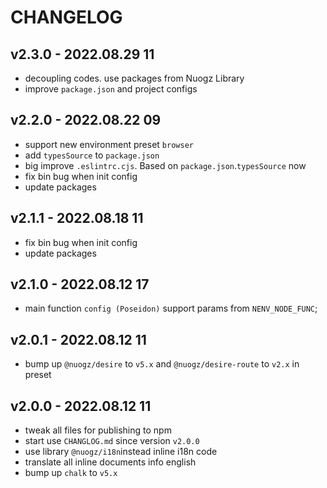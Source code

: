 # CHANGELOG

## v2.3.0 - 2022.08.29 11
* decoupling codes. use packages from Nuogz Library
* improve `package.json` and project configs


## v2.2.0 - 2022.08.22 09
* support new environment preset `browser`
* add `typesSource` to `package.json`
* big improve `.eslintrc.cjs`. Based on `package.json`.`typesSource` now
* fix bin bug when init config
* update packages


## v2.1.1 - 2022.08.18 11
* fix bin bug when init config
* update packages


## v2.1.0 - 2022.08.12 17
* main function `config (Poseidon)` support params from `NENV_NODE_FUNC`;


## v2.0.1 - 2022.08.12 11
* bump up `@nuogz/desire` to `v5.x` and `@nuogz/desire-route` to `v2.x` in preset


## v2.0.0 - 2022.08.12 11
* tweak all files for publishing to npm
* start use `CHANGLOG.md` since version `v2.0.0`
* use library `@nuogz/i18n`instead inline i18n code
* translate all inline documents info english
* bump up `chalk` to `v5.x`
